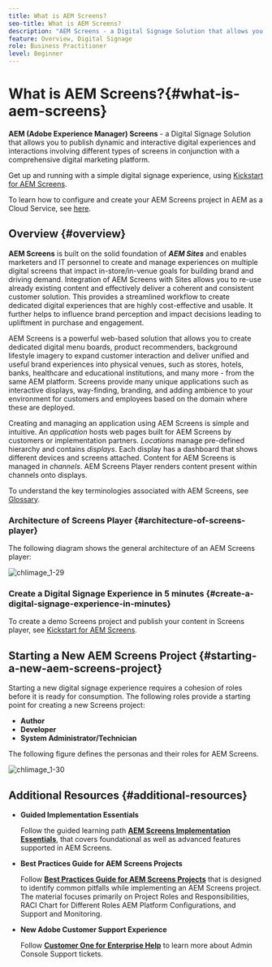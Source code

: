 ```yaml
---
title: What is AEM Screens?
seo-title: What is AEM Screens?
description: "AEM Screens - a Digital Signage Solution that allows you to publish dynamic and interactive digital experiences and interactions involving different types of screens in conjunction with a comprehensive digital marketing platform."
feature: Overview, Digital Signage
role: Business Practitioner
level: Beginner
---
```


# What is AEM Screens?{#what-is-aem-screens}

**AEM (Adobe Experience Manager) Screens** - a Digital Signage Solution that allows you to publish dynamic and interactive digital experiences and interactions involving different types of screens in conjunction with a comprehensive digital marketing platform.

Get up and running with a simple digital signage experience, using [Kickstart for AEM Screens](kickstart-for-aem-screens.md).

To learn how to configure and create your AEM Screens project in AEM as a Cloud Service, see [here](https://experienceleague.adobe.com/docs/experience-manager-cloud-service/screens-as-cloud-service/home.html?lang=en).

## Overview {#overview}

**AEM Screens** is built on the solid foundation of ***AEM Sites*** and enables marketers and IT personnel to create and manage experiences on multiple digital screens that impact in-store/in-venue goals for building brand and driving demand. Integration of AEM Screens with Sites allows you to re-use already existing content and effectively deliver a coherent and consistent customer solution. This provides a streamlined workflow to create dedicated digital experiences that are highly cost-effective and usable. It further helps to influence brand perception and impact decisions leading to upliftment in purchase and engagement.

AEM Screens is a powerful web-based solution that allows you to create dedicated digital menu boards, product recommenders, background lifestyle imagery to expand customer interaction and deliver unified and useful brand experiences into physical venues, such as stores, hotels, banks, healthcare and educational institutions, and many more - from the same AEM platform. Screens provide many unique applications such as interactive displays, way-finding, branding, and adding ambience to your environment for customers and employees based on the domain where these are deployed.

Creating and managing an application using AEM Screens is simple and intuitive. An *application* hosts web pages built for AEM Screens by customers or implementation partners. *Locations* manage pre-defined hierarchy and contains *displays*. Each display has a dashboard that shows different devices and screens attached. Content for AEM Screens is managed in *channels*. AEM Screens Player renders content present within channels onto displays.

To understand the key terminologies associated with AEM Screens, see [Glossary](screens-glossary.md).

### Architecture of Screens Player {#architecture-of-screens-player}

The following diagram shows the general architecture of an AEM Screens player:

![chlimage_1-29](assets/chlimage_1-29.png)

### Create a Digital Signage Experience in 5 minutes {#create-a-digital-signage-experience-in-minutes}

To create a demo Screens project and publish your content in Screens player, see [Kickstart for AEM Screens](kickstart-for-aem-screens.md).

## Starting a New AEM Screens Project {#starting-a-new-aem-screens-project}

Starting a new digital signage experience requires a cohesion of roles before it is ready for consumption. The following roles provide a starting point for creating a new Screens project:

* **Author**
* **Developer**
* **System Administrator/Technician**

The following figure defines the personas and their roles for AEM Screens.

![chlimage_1-30](assets/chlimage_1-30.png)


## Additional Resources {#additional-resources}

* **Guided Implementation Essentials**

   Follow the guided learning path **[AEM Screens Implementation Essentials](https://guided.adobe.com/?launch=AEM-7a#recommended/solutions/experience-manager)**, that covers foundational as well as advanced features supported in AEM Screens.

* **Best Practices Guide for AEM Screens Projects**

   Follow **[Best Practices Guide for AEM Screens Projects](https://docs.adobe.com/content/help/en/experience-manager-screens/using/about-guide.html)** that is designed to identify common pitfalls while implementing an AEM Screens project. The material focuses primarily on Project Roles and Responsibilities, RACI Chart for Different Roles AEM Platform Configurations, and Support and Monitoring.

* **New Adobe Customer Support Experience**

   Follow **[Customer One for Enterprise Help](https://docs.adobe.com/content/help/en/customer-one/using/home.htmlhome.html#)** to learn more about Admin Console Support tickets.
